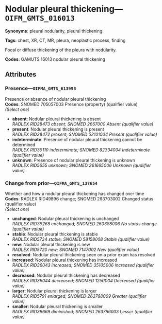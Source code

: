 # Nodular pleural thickening—`OIFM_GMTS_016013`

**Synonyms:** pleural nodularity, pleural thickening

**Tags:** chest, XR, CT, MR, pleura, neoplastic process, finding

Focal or diffuse thickening of the pleura with nodularity.

**Codes:** GAMUTS 16013 nodular pleural thickening

## Attributes

### Presence—`OIFMA_GMTS_613993`

Presence or absence of nodular pleural thickening  
**Codes**: SNOMED 705057003 Presence (property) (qualifier value)  
*(Select one)*

- **absent**: Nodular pleural thickening is absent  
_RADLEX RID28473 absent; SNOMED 2667000 Absent (qualifier value)_
- **present**: Nodular pleural thickening is present  
_RADLEX RID28472 present; SNOMED 52101004 Present (qualifier value)_
- **indeterminate**: Presence of nodular pleural thickening cannot be determined  
_RADLEX RID39110 indeterminate; SNOMED 82334004 Indeterminate (qualifier value)_
- **unknown**: Presence of nodular pleural thickening is unknown  
_RADLEX RID5655 unknown; SNOMED 261665006 Unknown (qualifier value)_

### Change from prior—`OIFMA_GMTS_137654`

Whether and how a nodular pleural thickening has changed over time  
**Codes**: RADLEX RID49896 change; SNOMED 263703002 Changed status (qualifier value)  
*(Select one)*

- **unchanged**: Nodular pleural thickening is unchanged  
_RADLEX RID39268 unchanged; SNOMED 260388006 No status change (qualifier value)_
- **stable**: Nodular pleural thickening is stable  
_RADLEX RID5734 stable; SNOMED 58158008 Stable (qualifier value)_
- **new**: Nodular pleural thickening is new  
_RADLEX RID5720 new; SNOMED 7147002 New (qualifier value)_
- **resolved**: Nodular pleural thickening seen on a prior exam has resolved  
- **increased**: Nodular pleural thickening has increased  
_RADLEX RID36043 increased; SNOMED 35105006 Increased (qualifier value)_
- **decreased**: Nodular pleural thickening has decreased  
_RADLEX RID36044 decreased; SNOMED 1250004 Decreased (qualifier value)_
- **larger**: Nodular pleural thickening is larger  
_RADLEX RID5791 enlarged; SNOMED 263768009 Greater (qualifier value)_
- **smaller**: Nodular pleural thickening is smaller  
_RADLEX RID38669 diminished; SNOMED 263796003 Lesser (qualifier value)_